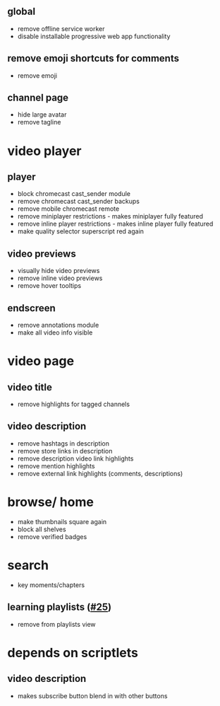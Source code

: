 ## global
* remove offline service worker
* disable installable progressive web app functionality
## remove emoji shortcuts for comments
* remove emoji
## channel page
* hide large avatar
* remove tagline
# video player
## player
* block chromecast cast_sender module
* remove chromecast cast_sender backups
* remove mobile chromecast remote
* remove miniplayer restrictions - makes miniplayer fully featured
* remove inline player restrictions - makes inline player fully featured
* make quality selector superscript red again
## video previews
* visually hide video previews
* remove inline video previews 
* remove hover tooltips
## endscreen
* remove annotations module
* make all video info visible
# video page
## video title
* remove highlights for tagged channels
## video description
* remove hashtags in description
* remove store links in description
* remove description video link highlights
* remove mention highlights
* remove external link highlights (comments, descriptions)
# browse/ home
* make thumbnails square again
* block all shelves
* remove verified badges
# search
* key moments/chapters
## learning playlists ([#25](https://github.com/mchangrh/yt-neuter/issues/25))
* remove from playlists view
# depends on scriptlets
## video description
* makes subscribe button blend in with other buttons